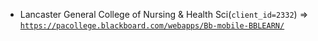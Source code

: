  - Lancaster General College of Nursing & Health Sci(`client_id=2332`) => [`https://pacollege.blackboard.com/webapps/Bb-mobile-BBLEARN/`](https://pacollege.blackboard.com/webapps/Bb-mobile-BBLEARN/)
